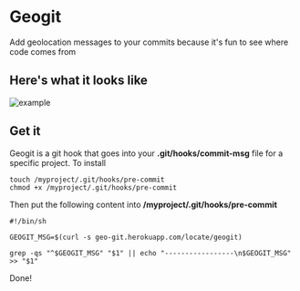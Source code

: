 # Geogit

Add geolocation messages to your commits because it's fun to see where code comes from

## Here's what it looks like

![example](https://dl.dropboxusercontent.com/u/9224326/geogit/example.png)

## Get it

Geogit is a git hook that goes into your **.git/hooks/commit-msg** file for a specific project. To install

```
touch /myproject/.git/hooks/pre-commit
chmod +x /myproject/.git/hooks/pre-commit 
``` 

Then put the following content into **/myproject/.git/hooks/pre-commit**

```
#!/bin/sh

GEOGIT_MSG=$(curl -s geo-git.herokuapp.com/locate/geogit)

grep -qs "^$GEOGIT_MSG" "$1" || echo "-----------------\n$GEOGIT_MSG" >> "$1"
```

Done!